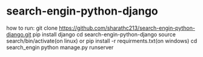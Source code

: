 # search-engin-python-django
how to run:
git clone https://github.com/sharathc213/search-engin-python-django.git
pip install django
cd search-engin-python-django
source search/bin/activate(on linux) or pip install -r requirments.txt(on windows)
cd search_engin
python manage.py runserver
